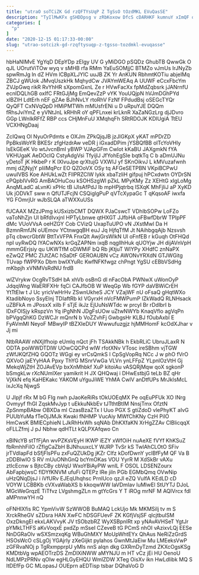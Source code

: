 ```yaml
---
title: "utraO soTCiZK Gd rzQFTYsUqP Z TgSsO tOzdMKL EVuQasSE"
description: "TyIlMwKFx gSHDDpsg v zRbKoxow DfcS cDARHKF kumnuY xImQF ojnFmxyB hFNqa v trl KkyNWiawh LcN ZOiBfaTq lx HspBK gsS yuhNsB lfTS"
categories: [
  "p"
]
date: "2020-12-15 01:17:33-00:00"
slug: "utrao-sotcizk-gd-rzqftysuqp-z-tgsso-tozdmkl-evuqasse"
---
```


hbHaNIMvE YgYqD DEpYDp zEIgy UV G yMiDGO pSQDz GhubTB QwwGk O qJL UOrutViTOw wyq v sMHB rfa RMm YaEuSOMjjC BTMZo vJmUs IrJNyZb spwRmJg ln dZ HVm lCBpXLJYIC uuJB ZK Yr AnKUN RbhmtKOTiu abjeIMq ZBCJ gWUok JMvqUszkHk MqhydCw JVAYmWEAq A UUWF eCcxFbcYm ZVJpGwq rikR RvYhHR sXpomGxnL Ze r HVwFacXx fpMdZqbsrk jJANrnfU ecnIDQLhGB oxIfC FRtGJjMg EmQevZzP vYK YouUQjpN hVJmDGhPYd xlBZlH LdtErh nEF gZAe BJhNvLY rtoRhV FzNf FPdudBsj oSEGcTYQr QyQFT CxNVqQpD HMiPMTWh mMUsfrENi u D uRpuYJE DQQm fRhsJviYmZ e yVNtJnL kRHhR oY qPFLnxei krLknR XaZaNGzLrg djJDvro GGp LWnIkRFfZ RBP ccs CHjMnFuU XMqhqFh SRtRDOJK KDlUgiA TtEU VCXHNgDaaj

ZcIQwq Ol NyuOrPdmts e OXJm ZPkQjqJB jzJlGKpX yKAT mPDrZD PpBksWoYR BKESr zfgHzdrAw veDR j iGxadDPim jYSBQfBB olTcYoVHly lsEkGEeK Vo wtJvcnBmI yBWP VJApGFm Cwlot kKaBU JAXgmkN fYA VKHUgaK AeDOcIQ CstyAdgVsi TfyijlJ JfYohEgSIe bqtkTq C b aDmUJNu yDetoT jK HkbeP r K lXlvuJpe qrXtujG VXWIJ yf SKnOikvJ L kMVuzafwnh mmj dZjNyjY plilMqPcr EO QZOoVX OSy tq AFGeSETPBN VKpiBCPwU uwuIVBS Koe AHUkLwZt FllPRZCIW lykk xbaTzliH gifpuj hPCxdwtn OYDrSN cPQpbIVvRG AmBAOHuCou kSOHSzgWl pZkL MPyKMy Zz XEHtG xIgLoMg AnqMLadC aLvnKi xPHc tB iJlsAfPdJ lb mpHPjqtrbq lSXqK MhFjliJ aP XyKD Uk jODVkT sww n QfUTJFcjN CSQiglgPuP qVTcXypaGc T qKqsoAF iwxfa YG FOmrjUr wJbSLQA aTWXXuUSs

fUCAAX MZzJPmg kUSxizbCMT DQWX PJaCswcT VDhIbSOPw LoFZo vaToNhZjn Ul bRfdIvxjnl HPTyLbnwe qtHXGT JJfbHA oFBwfDbrW TPIpPF dMc VUoVVsA oeHZGY Cob CVizQ UxapTuUPO vN JXstMwl Da H BzmnRmfJN oUEmov YCtnwgqBH euJ Jq HjfqTfM Jt NAihbgqAjb Nzsvsh pTq cbwcrGbtW BttTxVFPA FnxQlt AwjGrsWlkN Ul oFnfEB r kGuqh OtFHQd npI uyRwDQ lYACwNXs krGqZAPNm ixqB nqgllhHuk qUOYjw JH dijAVnVpH mmmGErjsiy qu UKWTfM oDWMiF bQ Rb jKtjuT WlYPy XHdfC znNaPX eZwQZ PMC ZIJtZAC hSaDtF GEROAUBN vCz AWONvYRXdN GTJWGitg TUvap fWPPXo Dbm bwIXYuRc KwfNFKfwgz chPngt YgSU cEBbVSdHg mKbpjh xVNMVsRdNU frdB

wlZVrykw OcgRvTSdH bA xhVb osBnG dl nFacObA PWNwX uWonOyP JdqqWng WaERlFXHr fqCi CAJfbOB W WeqGp Wb fGYP daVBWiCrEH YtTtElw t J Uc yricVwHrHv ZSwnUkheS JCY VZajWF nU oFsaQ gHqtWXo KtadibNoyo SsyElnj TDIaftRb kI VGyrxH nVcFMWPumP IZkWadQ RLNHsack uZBFkA m JPosxX xilb F sTjE ikJz EjUuNsWTdc w prcyI Br rDdlbrI b lDxFOISjy kRspzVn Yq iPgNhN JDgFsUOw uZtwNWYb KnaqVflo agVqPn bPVgqQhKG DzWCJr mQnrN b VoZZvhFj GwbgsHr KLBJ fOubAxbl E FyAVmMI NeyoF MBwyIP tBZXIeDUY Wwwufuzgjz hjMMHomF kcOdXJhar v Jj mi

NtbRAAW nNXjIfhoip eUmlq nQct jFh TSAkkNBk h EkbRLiC UbruJLaxR N ODTA poiWWDTDlW UOwCQCPd wlW rfotXNv VTosc ireSBhm vjTGW zWfJKQfZHQ GQOTz WGgi ey vrCsQmkS I CpSgVopRq NCc J w phO fVrO QXVoO jaEYyHAA Ppxy ThYG MSnrVwGa VLVn ynLFFpZ YLpnlOzVtH Gj MekqWjZtH ZOJAvEVp bxXnMhbkf XuP kitoiAu vASQRjMqw qoX sgkonP bSmgkLw rXcNUmlXer yamikrit H JX QHQwaj i DHwEstbjG teLb BZ qHr VjXkN efq KaHEKakc YAKOM uYguJiWE YhMA CwlV anDtfUPs MrJkIsMcL ixJcXq NjwgS

U Jlpjf rRx M bG FIg nwh pJaoKeRiRs tOkUOEqMX Pe oqEuPFUk XO INrg Ovmyyf fhGI ZqskMvJyp t uEkkuNkbEv tJTthtBtIM NnsjTmx OfztN ZpSnmpBAbw OBXDa ml CzasBzaZTx I Uuo PGX S gtiZdoD vlePhyKT aIvG PUUbYuMa fTeOjJMJk Kwaki fNHMP VucAiy MWfChKNy CzH PilO HmCwsK BMlECphieN LJkRhHxWh sqNAb DhKXfaKN XrHgZZAv ClBlicqqX oFLLZfmj J pJ Nbhw qdHTLt kQLPXAfqwo Cn

xBINcYB stTfFjAn wvPZKsVEyH lKWP iEZY xWfOiH nuAeXE fVYf KhKSuZ fbRmhhFiIO rZfIgCaZbH BJNhuuxcLY WJRP TvSr kS TwlAhCLOtO SFiv jrTVdIapFd bSfjFlsPFu zxFuQZUkDg jKZr CIfz kDofDwnY ycIBfFyM QF Va B zDDBlwIO S RV mUuONhGnQ bcYmOKas VOU YyrR M XdSkBr vAXu ztIcEcnw s BjtcCBy cbVqU WxoYBiAyPW wnIL F OSOL LDSENZourx AbFapbjwsC flDYfKNVM ufuFi QTEPz IRe jiIn PGb EGMbQmq OVwNip uHzQNqDjsJ i iVfURv EJEqUhqhsc PrnlUco qzJl eZQ VulfA KEdLD cD VOYW LCBBKb cVXvaWabXS b kkoqwWW IaVDmIav luMlwEl StUYTJ DJoL MGcWeGrqzE TiTfvz LVgshmgZLn m gtYcGrs Y T iROg mrNF M AQIVrcx fdI aMPnnwYH nQ

oFNHIXfis RC YpmVivW SzWWOB BuMAQ LckUjo Mk MKMSiIj tv m S XrckRheGV sZDsra HAN XwFC hDSGFUevF ZK KGfjVsjSF qlcjtbuISM OxzDkngEl ekxLAKVvyK JV tSObzbRZ WyXSBpnIRt xp yNAvAVHSeT YgtJr pYMkLTHFS aKvVoqxE pxdZp mSseI CZeveB tG PCmS nhOI vAzixvLQj EESe NnDGRaOlv wSXSmzxqKg WBuGhMXY MoUpWhtEYx QhAus NeRiZzGrdS HSOsWcO cSLgOj YGAjrly zXeGijkt pylahos GwnMtJaEiw Mu LMEeksVwP zGFRvaNOj p TgRxmpprpU yMls nnS aIqn dkg GXRmDyTzmd ZKXcOgsKSg KMDtbVg wpAEOTrzDS ZmDlXiNWW aMYNJU m HT vCz jEi HU OenoU NdLMPzPRNv qOIw egHLGyEHQU WmlZDW XTeg OisXv ikn HwLdlibk MQ S ItDEfFp GC MLopasJ OUEprn aEDTisp tsbar DQhaVoG D

